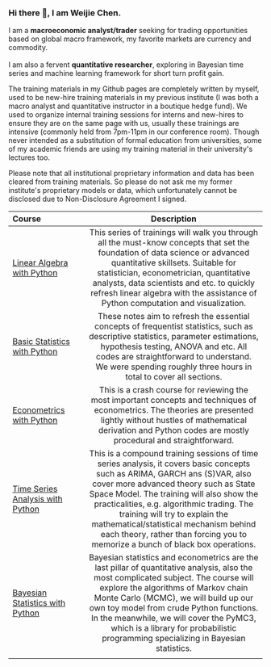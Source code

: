 ### Hi there 👋, I am Weijie Chen.

I am a **macroeconomic analyst/trader** seeking for trading opportunities based on global macro framework, my favorite markets are currency and commodity.<br><br>
I am also a fervent **quantitative researcher**, exploring in Bayesian time series and machine learning framework for short turn profit gain. 

The training materials in my Github pages are completely written by myself, used to be new-hire training materials in my previous institute (I was both a macro analyst and quantitative instructor in a boutique hedge fund). We used to organize internal training sessions for interns and new-hires to ensure they are on the same page with us, usually these trainings are intensive (commonly held from 7pm-11pm in our conference room). Though never intended as a substitution of formal education from universities, some of my academic friends are using my training material in their university's lectures too.

Please note that all institutional proprietary information and data has been cleared from training materials. So please do not ask me my former institute's proprietary models or data, which unfortunately cannot be disclosed due to Non-Disclosure Agreement I signed. 

| Course      | Description |
| :-----        |    :----:   |  
| <a href='https://github.com/weijie-chen/Linear-Algebra-With-Python'>Linear Algebra with Python</a>      | This series of trainings will walk you through all the must-know concepts that set the foundation of data science or advanced quantitative skillsets. Suitable for statistician, econometrician, quantitative analysts, data scientists and etc. to quickly refresh linear algebra with the assistance of Python computation and visualization.      |
| <a href='https://github.com/weijie-chen/Basic-Statistics-With-Python'>Basic Statistics with Python</a>   | These notes aim to refresh the essential concepts of frequentist statistics, such as descriptive statistics, parameter estimations, hypothesis testing, ANOVA and etc. All codes are straightforward to understand. We were spending roughly three hours in total to cover all sections. | 
| <a href='https://github.com/weijie-chen/Econometrics-With-Python'>Econometrics with Python</a>  | This is a crash course for reviewing the most important concepts and techniques of econometrics. The theories are presented lightly without hustles of mathematical derivation and Python codes are mostly procedural and straightforward.        | 
| <a href='https://github.com/weijie-chen/Time-Series-Analysis-With-Python'>Time Series Analysis with Python</a> |  This is a compound training sessions of time series analysis, it covers basic concepts such as ARIMA, GARCH ans (S)VAR, also cover more advanced theory such as State Space Model. The training will also show the practicalities, e.g. algorithmic trading. The training will try to explain the mathematical/statistical mechanism behind each theory, rather than forcing you to memorize a bunch of black box operations.    | 
| <a href='https://github.com/weijie-chen/Bayesian-Statistics-Econometrics'>Bayesian Statistics with Python</a>  | Bayesian statistics and econometrics are the last pillar of quantitative analysis, also the most complicated subject. The course will explore the algorithms of Markov chain Monte Carlo (MCMC), we will build up our own toy model from crude Python functions. In the meanwhile, we will cover the PyMC3, which is a library for probabilistic programming specializing in Bayesian statistics.| 
|<img width=700/>|<img width=500/>|
<!--
**weijie-chen/weijie-chen** is a ✨ _special_ ✨ repository because its `README.md` (this file) appears on your GitHub profile.

Here are some ideas to get you started:

- 🔭 I’m currently working on ...
- 🌱 I’m currently learning ...
- 👯 I’m looking to collaborate on ...
- 🤔 I’m looking for help with ...
- 💬 Ask me about ...
- 📫 How to reach me: ...
- 😄 Pronouns: ...
- ⚡ Fun fact: ...
-->
